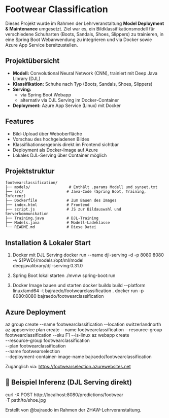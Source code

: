 # Footwear Classification

Dieses Projekt wurde im Rahmen der Lehrveranstaltung **Model Deployment & Maintenance** umgesetzt. Ziel war es, ein Bildklassifikationsmodell für verschiedene Schuharten (Boots, Sandals, Shoes, Slippers) zu trainieren, in eine Spring Boot Webanwendung zu integrieren und via Docker sowie Azure App Service bereitzustellen.

## Projektübersicht

- **Modell:** Convolutional Neural Network (CNN), trainiert mit Deep Java Library (DJL)
- **Klassifikation:** Schuhe nach Typ (Boots, Sandals, Shoes, Slippers)
- **Serving:**
  - via Spring Boot Webapp
  - alternativ via DJL Serving im Docker-Container
- **Deployment:** Azure App Service (Linux) mit Docker

## Features

- Bild-Upload über Weboberfläche
- Vorschau des hochgeladenen Bildes
- Klassifikationsergebnis direkt im Frontend sichtbar
- Deployment als Docker-Image auf Azure
- Lokales DJL-Serving über Container möglich

## Projektstruktur

```text
footwearclassification/
├── models/                 # Enthält .params Modell und synset.txt
├── src/                   # Java-Code (Spring Boot, Training, Inferenz)
├── Dockerfile             # Zum Bauen des Images
├── index.html             # Frontend
├── script.js              # JS zur Bildauswahl und Serverkommunikation
├── Training.java          # DJL-Training
├── Models.java            # Modell-Ladeklasse
└── README.md              # Diese Datei
```

## Installation & Lokaler Start

1. Docker mit DJL Serving
docker run --name djl-serving -d -p 8080:8080 \
  -v ${PWD}/models:/opt/ml/model \
  deepjavalibrary/djl-serving:0.31.0

2. Spring Boot lokal starten
./mvnw spring-boot:run

3. Docker Image bauen und starten
docker buildx build --platform linux/amd64 -t bajraedo/footwearclassification .
docker run -p 8080:8080 bajraedo/footwearclassification

## Azure Deployment

az group create --name footwearclassification --location switzerlandnorth
az appservice plan create --name footwearclassification --resource-group footwearclassification --sku F1 --is-linux
az webapp create \
  --resource-group footwearclassification \
  --plan footwearclassification \
  --name footwearselection \
  --deployment-container-image-name bajraedo/footwearclassification

Zugänglich via: https://footwearselection.azurewebsites.net

## 🔧 Beispiel Inferenz (DJL Serving direkt)

curl -X POST http://localhost:8080/predictions/footwear \
-T path/to/shoe.jpg

Erstellt von @bajraedo im Rahmen der ZHAW-Lehrveranstaltung.